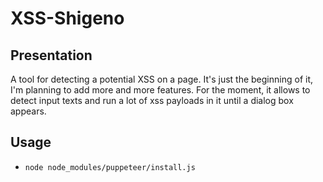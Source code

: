 # XSS-Shigeno

## Presentation
A tool for detecting a potential XSS on a page. It's just the beginning of it, I'm planning to add more and more features.
For the moment, it allows to detect input texts and run a lot of xss payloads in it until a dialog box appears.

## Usage
- `node node_modules/puppeteer/install.js`
